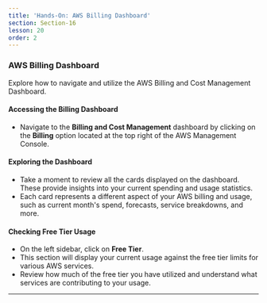 ```yaml
---
title: 'Hands-On: AWS Billing Dashboard'
section: Section-16
lesson: 20
order: 2
---
```


### AWS Billing Dashboard

Explore how to navigate and utilize the AWS Billing and Cost Management Dashboard.

<!-- pagebreak -->

#### Accessing the Billing Dashboard

- Navigate to the **Billing and Cost Management** dashboard by clicking on the **Billing** option located at the top right of the AWS Management Console.

<!-- pagebreak -->

#### Exploring the Dashboard

- Take a moment to review all the cards displayed on the dashboard. These provide insights into your current spending and usage statistics.
- Each card represents a different aspect of your AWS billing and usage, such as current month's spend, forecasts, service breakdowns, and more.

<!-- pagebreak -->

#### Checking Free Tier Usage

- On the left sidebar, click on **Free Tier**.
- This section will display your current usage against the free tier limits for various AWS services.
- Review how much of the free tier you have utilized and understand what services are contributing to your usage.

---
